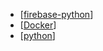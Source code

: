 
- [[firebase-python]]
- [[Docker]]
- [[python]]


[//begin]: # "Autogenerated link references for markdown compatibility"
[firebase-python]: ../../../../../c:/Users/t1ina/Desktop/foamcode/firebase-python.md "firebase-python"
[Docker]: ../../../../../c:/Users/t1ina/Desktop/foamcode/Docker.md "Docker"
[python]: ../../../../../c:/Users/t1ina/Desktop/foamcode/python.md "python"
[//end]: # "Autogenerated link references"